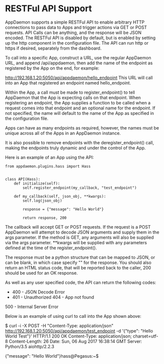 # RESTFul API Support
AppDaemon supports a simple RESTFul API to enable arbitrary HTTP connections to pass data to Apps and trigger actions via GET or POST requests. API Calls can be anything, and the response will be JSON encoded. The RESTFul API is disabled by default, but is enabled by setting up the http component in the configuration file. The API can run http or https if desired, separately from the dashboard.

To call into a specific App, construct a URL, use the regular AppDaemon URL, and append /api/appdaemon, then add the name of the endpoint as registered by the App on the end, for example:

http://192.168.1.20:5050/api/appdaemon/hello_endpoint
This URL will call into an App that registered an endpoint named hello_endpoint.

Within the App, a call must be made to register_endpoint() to tell AppDaemon that the App is expecting calls on that endpoint. When registering an endpoint, the App supplies a function to be called when a request comes into that endpoint and an optional name for the endpoint. If not specified, the name will default to the name of the App as specified in the configuration file.

Apps can have as many endpoints as required, however, the names must be unique across all of the Apps in an AppDaemon instance.

It is also possible to remove endpoints with the deregister_endpoint() call, making the endpoints truly dynamic and under the control of the App.

Here is an example of an App using the API:

```
from appdaemon.plugins.hass import Hass


class API(Hass):
    def initialize(self):
        self.register_endpoint(my_callback, "test_endpoint")

    def my_callback(self, json_obj, **kwargs):
        self.log(json_obj)

        response = {"message": "Hello World"}

        return response, 200
```

The callback will accept GET or POST requests. If the request is a POST AppDaemon will attempt to decode JSON arguments and supply them in the args parameter. If the method is GET, any arguments will also be supplied via the args parameter. **kwargs will be supplied with any parameters defined at the time of the register_endpoint().

The response must be a python structure that can be mapped to JSON, or can be blank, in which case specify "" for the response. You should also return an HTML status code, that will be reported back to the caller, 200 should be used for an OK response.

As well as any user specified code, the API can return the following codes:

- 400 - JSON Decode Error
- 401 - Unauthorized
404 - App not found

500 - Internal Server Error

Below is an example of using curl to call into the App shown above:

$ curl -i -X POST -H "Content-Type: application/json" http://192.168.1.20:5050/api/appdaemon/test_endpoint -d '{"type": "Hello World Test"}'
HTTP/1.1 200 OK
Content-Type: application/json; charset=utf-8
Content-Length: 26
Date: Sun, 06 Aug 2017 16:38:14 GMT
Server: Python/3.5 aiohttp/2.2.3

{"message": "Hello World"}hass@Pegasus:~$
